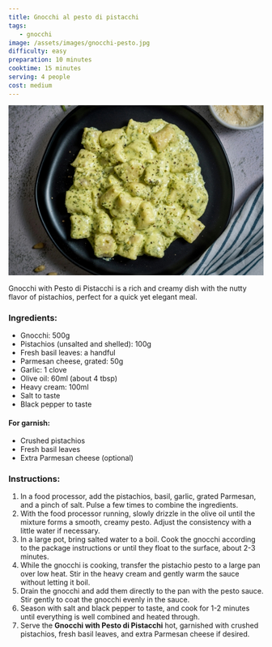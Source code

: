 ```yaml
---
title: Gnocchi al pesto di pistacchi
tags: 
   - gnocchi
image: /assets/images/gnocchi-pesto.jpg
difficulty: easy
preparation: 10 minutes
cooktime: 15 minutes
serving: 4 people
cost: medium
---
```


![Gnocchi al pesto di pistacchi](/assets/images/gnocchi-pesto.jpg)

Gnocchi with Pesto di Pistacchi is a rich and creamy dish with the nutty flavor of pistachios, perfect for a quick yet elegant meal.

### Ingredients:

*   Gnocchi: 500g
*   Pistachios (unsalted and shelled): 100g
*   Fresh basil leaves: a handful
*   Parmesan cheese, grated: 50g
*   Garlic: 1 clove
*   Olive oil: 60ml (about 4 tbsp)
*   Heavy cream: 100ml
*   Salt to taste
*   Black pepper to taste

#### For garnish:

*   Crushed pistachios
*   Fresh basil leaves
*   Extra Parmesan cheese (optional)

### Instructions:

1.  In a food processor, add the pistachios, basil, garlic, grated Parmesan, and a pinch of salt. Pulse a few times to combine the ingredients.
2.  With the food processor running, slowly drizzle in the olive oil until the mixture forms a smooth, creamy pesto. Adjust the consistency with a little water if necessary.
3.  In a large pot, bring salted water to a boil. Cook the gnocchi according to the package instructions or until they float to the surface, about 2-3 minutes.
4.  While the gnocchi is cooking, transfer the pistachio pesto to a large pan over low heat. Stir in the heavy cream and gently warm the sauce without letting it boil.
5.  Drain the gnocchi and add them directly to the pan with the pesto sauce. Stir gently to coat the gnocchi evenly in the sauce.
6.  Season with salt and black pepper to taste, and cook for 1-2 minutes until everything is well combined and heated through.
7.  Serve the **Gnocchi with Pesto di Pistacchi** hot, garnished with crushed pistachios, fresh basil leaves, and extra Parmesan cheese if desired.

